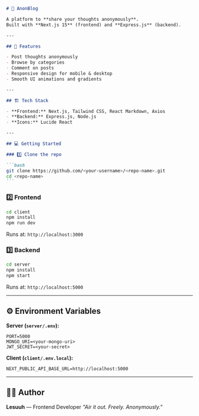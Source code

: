 
````md
# 📝 AnonBlog

A platform to **share your thoughts anonymously**.  
Built with **Next.js 15** (frontend) and **Express.js** (backend).

---

## 🚀 Features

- Post thoughts anonymously
- Browse by categories
- Comment on posts
- Responsive design for mobile & desktop
- Smooth UI animations and gradients

---

## 🏗️ Tech Stack

- **Frontend:** Next.js, Tailwind CSS, React Markdown, Axios
- **Backend:** Express.js, Node.js
- **Icons:** Lucide React

---

## 💻 Getting Started

### 1️⃣ Clone the repo

```bash
git clone https://github.com/<your-username>/<repo-name>.git
cd <repo-name>
```
````

### 2️⃣ Frontend

```bash
cd client
npm install
npm run dev
```

Runs at: `http://localhost:3000`

### 3️⃣ Backend

```bash
cd server
npm install
npm start
```

Runs at: `http://localhost:5000`

---

## ⚙️ Environment Variables

**Server (`server/.env`):**

```
PORT=5000
MONGO_URI=<your-mongo-uri>
JWT_SECRET=<your-secret>
```

**Client (`client/.env.local`):**

```
NEXT_PUBLIC_API_BASE_URL=http://localhost:5000
```

---

## 👨‍💻 Author

**Lesuuh** — Frontend Developer
_"Air it out. Freely. Anonymously."_

```


```

